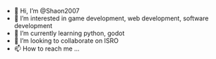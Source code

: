 - 👋 Hi, I’m @Shaon2007
- 👀 I’m interested in game development, web development, software development
- 🌱 I’m currently learning python, godot
- 💞️ I’m looking to collaborate on ISRO
- 📫 How to reach me ...

<!---
Shaon2007/Shaon2007 is a ✨ special ✨ repository because its `README.md` (this file) appears on your GitHub profile.
You can click the Preview link to take a look at your changes.
--->
